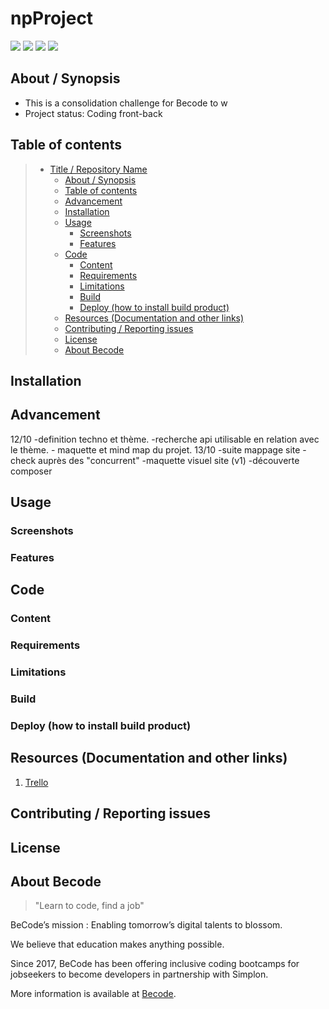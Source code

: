 # npProject

![](https://img.shields.io/badge/Company-Becode-blue)
![](https://img.shields.io/badge/Front.end-in/comming-red)
![](https://img.shields.io/badge/Factoring.template-in/comming-red)
![](https://img.shields.io/badge/MVC-in/comming-red)


## About / Synopsis

* This is a consolidation challenge for Becode to w
* Project status: Coding front-back 

## Table of contents

> * [Title / Repository Name](#npProject)
>   * [About / Synopsis](#about--synopsis)
>   * [Table of contents](#table-of-contents)
>   * [Advancement](#advancement)
>   * [Installation](#installation)
>   * [Usage](#usage)
>     * [Screenshots](#screenshots)
>     * [Features](#features)
>   * [Code](#code)
>     * [Content](#content)
>     * [Requirements](#requirements)
>     * [Limitations](#limitations)
>     * [Build](#build)
>     * [Deploy (how to install build product)](#deploy-how-to-install-build-product)
>   * [Resources (Documentation and other links)](#resources-documentation-and-other-links)
>   * [Contributing / Reporting issues](#contributing--reporting-issues)
>   * [License](#license)
>   * [About Becode](#about-Becode)

## Installation

## Advancement
12/10 
      -definition techno et thème.
      -recherche api utilisable en relation avec le thème.
      - maquette et mind map du projet.
13/10
      -suite mappage site
      -check auprès des "concurrent"
      -maquette visuel site (v1)
      -découverte composer 
## Usage

### Screenshots

### Features

## Code

### Content

### Requirements

### Limitations

### Build

### Deploy (how to install build product)

## Resources (Documentation and other links)

1. [Trello](https://trello.com/b/mLBVxOiP/npproject)

## Contributing / Reporting issues

## License

## About Becode

>"Learn to code, find a job"

BeCode’s mission : Enabling tomorrow’s digital talents to blossom.

We believe that education makes anything possible.

Since 2017, BeCode has been offering inclusive coding bootcamps for jobseekers to become developers in partnership with Simplon.

More information is available at [Becode](https://becode.org/).
